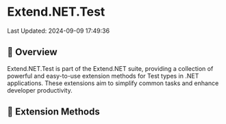 # Extend.NET.Test

Last Updated: 2024-09-09 17:49:36

## 📖 Overview

Extend.NET.Test is part of the Extend.NET suite, providing a collection of powerful and easy-to-use extension methods for Test types in .NET applications. These extensions aim to simplify common tasks and enhance developer productivity.



## 🧰 Extension Methods

